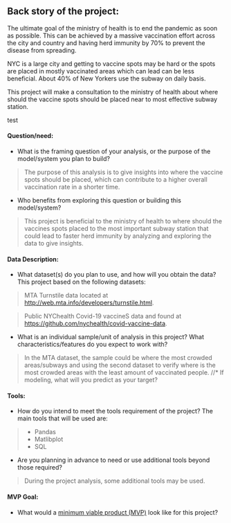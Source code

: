 ## Back story of the project:
The ultimate goal of the ministry of health is to end the pandemic as soon as possible. This can be achieved by a massive vaccination effort across the city and country and having herd immunity by 70% to prevent the disease from spreading.
  
NYC is a large city and getting to vaccine spots may be hard or the spots are placed in mostly vaccinated areas which can lead can be less beneficial. 
About 40% of New Yorkers use the subway on daily basis.

This project will make a consultation to the ministry of health about where should the vaccine spots should be placed near to most effective subway station.

test
 
#### Question/need:
* What is the framing question of your analysis, or the purpose of the model/system you plan to build? 
 > The purpose of this analysis is to give insights into where the vaccine spots should be placed, which can contribute to a higher overall vaccination rate in a shorter time.

* Who benefits from exploring this question or building this model/system?
> This project is beneficial to the ministry of health to where should the vaccines spots placed to the most important subway station that could lead to faster herd immunity by analyzing and exploring the data to give insights.

#### Data Description:
* What dataset(s) do you plan to use, and how will you obtain the data?
This project based on the following datasets:

>MTA Turnstile data located at http://web.mta.info/developers/turnstile.html.

>Public NYChealth Covid-19 vaccineS data and found at https://github.com/nychealth/covid-vaccine-data.

* What is an individual sample/unit of analysis in this project? What characteristics/features do you expect to work with? 
> In the MTA dataset, the sample could be where the most crowded areas/subways and using the second dataset to verify where is the most crowded areas with the least amount of vaccinated people.
//* If modeling, what will you predict as your target?

#### Tools:
* How do you intend to meet the tools requirement of the project? 
The main tools that will be used are:
> - Pandas
> - Matlibplot
> - SQL

* Are you planning in advance to need or use additional tools beyond those required?
> During the project analysis, some additional tools may be used.
#### MVP Goal:
* What would a [minimum viable product (MVP)](./mvp.md) look like for this project?
